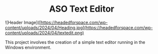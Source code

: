 # <div align="center"> **ASO Text Editor** </div>

![Header Image]([https://headedforspace.com/wp-content/uploads/2024/04/Heading.jpg](https://headedforspace.com/wp-content/uploads/2024/04/textedit.png)

This project involves the creation of a simple text editor running in the Windows environment.
